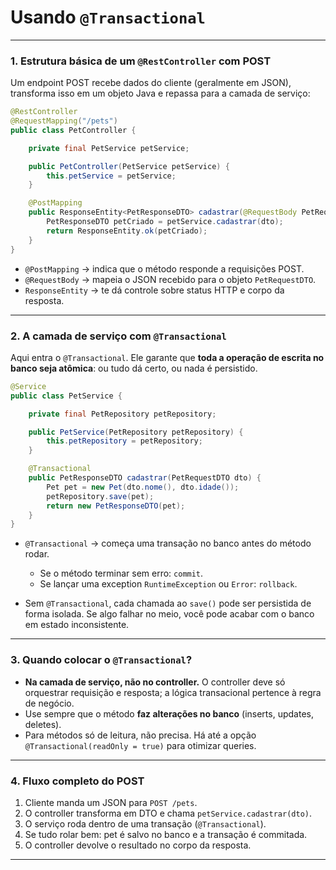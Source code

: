 # Usando `@Transactional`

---

### 1. Estrutura básica de um `@RestController` com POST

Um endpoint POST recebe dados do cliente (geralmente em JSON), transforma isso em um objeto Java e repassa para a camada de serviço:

```java
@RestController
@RequestMapping("/pets")
public class PetController {

    private final PetService petService;

    public PetController(PetService petService) {
        this.petService = petService;
    }

    @PostMapping
    public ResponseEntity<PetResponseDTO> cadastrar(@RequestBody PetRequestDTO dto) {
        PetResponseDTO petCriado = petService.cadastrar(dto);
        return ResponseEntity.ok(petCriado);
    }
}
```

* `@PostMapping` → indica que o método responde a requisições POST.
* `@RequestBody` → mapeia o JSON recebido para o objeto `PetRequestDTO`.
* `ResponseEntity` → te dá controle sobre status HTTP e corpo da resposta.

---

### 2. A camada de serviço com `@Transactional`

Aqui entra o `@Transactional`.
Ele garante que **toda a operação de escrita no banco seja atômica**: ou tudo dá certo, ou nada é persistido.

```java
@Service
public class PetService {

    private final PetRepository petRepository;

    public PetService(PetRepository petRepository) {
        this.petRepository = petRepository;
    }

    @Transactional
    public PetResponseDTO cadastrar(PetRequestDTO dto) {
        Pet pet = new Pet(dto.nome(), dto.idade());
        petRepository.save(pet);
        return new PetResponseDTO(pet);
    }
}
```

* `@Transactional` → começa uma transação no banco antes do método rodar.

  * Se o método terminar sem erro: `commit`.
  * Se lançar uma exception `RuntimeException` ou `Error`: `rollback`.
* Sem `@Transactional`, cada chamada ao `save()` pode ser persistida de forma isolada. Se algo falhar no meio, você pode acabar com o banco em estado inconsistente.

---

### 3. Quando colocar o `@Transactional`?

* **Na camada de serviço, não no controller.**
  O controller deve só orquestrar requisição e resposta; a lógica transacional pertence à regra de negócio.
* Use sempre que o método **faz alterações no banco** (inserts, updates, deletes).
* Para métodos só de leitura, não precisa. Há até a opção `@Transactional(readOnly = true)` para otimizar queries.

---

### 4. Fluxo completo do POST

1. Cliente manda um JSON para `POST /pets`.
2. O controller transforma em DTO e chama `petService.cadastrar(dto)`.
3. O serviço roda dentro de uma transação (`@Transactional`).
4. Se tudo rolar bem: pet é salvo no banco e a transação é commitada.
5. O controller devolve o resultado no corpo da resposta.

---
